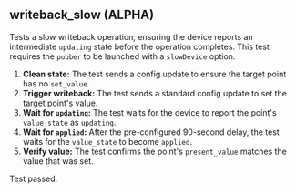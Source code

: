 ## writeback_slow (ALPHA)

Tests a slow writeback operation, ensuring the device reports an intermediate `updating` state before the operation completes. This test requires the `pubber` to be launched with a `slowDevice` option.

1.  **Clean state:** The test sends a config update to ensure the target point has no `set_value`.
2.  **Trigger writeback:** The test sends a standard config update to set the target point's value.
3.  **Wait for `updating`:** The test waits for the device to report the point's `value_state` as `updating`.
4.  **Wait for `applied`:** After the pre-configured 90-second delay, the test waits for the `value_state` to become `applied`.
5.  **Verify value:** The test confirms the point's `present_value` matches the value that was set.

Test passed.
